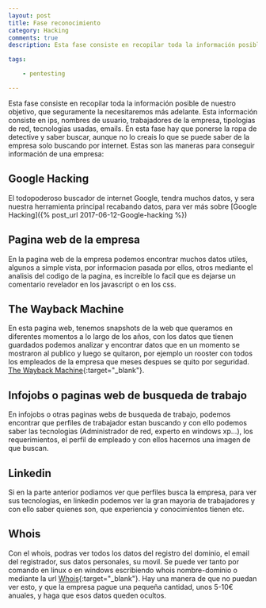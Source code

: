 ```yaml
---
layout: post
title: Fase reconocimiento
category: Hacking
comments: true
description: Esta fase consiste en recopilar toda la información posible de nuestro objetivo, que seguramente la necesitaremos más adelante. Esta información consiste en conseguir las ips, nombres de usuario, trabajadores de la empresa, tipologias de red, tecnologias usadas, emails.

tags:   

    - pentesting

---
```


Esta fase consiste en recopilar toda la información posible de nuestro objetivo, que seguramente la necesitaremos más adelante. Esta información consiste en ips, nombres de usuario, trabajadores de la empresa, tipologias de red, tecnologias usadas, emails.
En esta fase hay que ponerse la ropa de detective y saber buscar, aunque no lo creais lo que se puede saber de la empresa solo buscando por internet.
Estas son las maneras para conseguir información de una empresa:

## Google Hacking

El todopoderoso buscador de internet Google, tendra muchos datos, y sera nuestra herramienta principal recabando datos, para ver más sobre [Google Hacking]({% post_url 2017-06-12-Google-hacking %}) 

## Pagina web de la empresa

En la pagina web de la empresa podemos encontrar muchos datos utiles, algunos a simple vista, por informacion pasada por ellos, otros mediante el analisis del codigo de la pagina, es increible lo facil que es dejarse un comentario revelador en los javascript o en los css.

## The Wayback Machine

En esta pagina web, tenemos snapshots de la web que queramos en diferentes momentos a lo largo de los años, con los datos que tienen guardados podemos analizar y encontrar datos que en un momento se mostraron al publico y luego se quitaron, por ejemplo un rooster con todos los empleados de la empresa que meses despues se quito por seguridad. [The Wayback Machine](https://archive.org/web/){:target="_blank"}. 

## Infojobs o paginas web de busqueda de trabajo

En infojobs o otras paginas webs de busqueda de trabajo, podemos encontrar que perfiles de trabajador estan buscando y con ello podemos saber las tecnologias (Administrador de red, experto en windows xp...), los requerimientos, el perfil de empleado y con ellos hacernos una imagen de que buscan.

## Linkedin

Si en la parte anterior podiamos ver que perfiles busca la empresa, para ver sus tecnologias, en linkedin podemos ver la gran mayoria de trabajadores y con ello saber quienes son, que experiencia y conocimientos tienen etc.

## Whois

Con el whois, podras ver todos los datos del registro del dominio, el email del registrador, sus datos personales, su movil. Se puede ver tanto por comando en linux o en windows escribiendo whois nombre-dominio o mediante la url [Whois](https://www.whois.com/whois/){:target="_blank"}. 
Hay una manera de que no puedan ver esto, y que la empresa pague una pequeña cantidad, unos 5-10€ anuales, y haga que esos datos queden ocultos.


